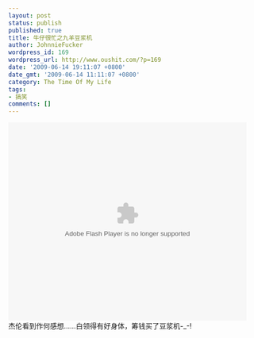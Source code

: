 ```yaml
---
layout: post
status: publish
published: true
title: 牛仔很忙之九羊豆浆机
author: JohnnieFucker
wordpress_id: 169
wordpress_url: http://www.oushit.com/?p=169
date: '2009-06-14 19:11:07 +0800'
date_gmt: '2009-06-14 11:11:07 +0800'
category: The Time Of My Life
tags:
- 搞笑
comments: []
---
```

<p><embed src="http://player.youku.com/player.php/sid/24284932/v.swf" quality="high" width="480" height="400" align="middle" allowScriptAccess="sameDomain" type="application/x-shockwave-flash"></embed><br />
杰伦看到作何感想……白领得有好身体，筹钱买了豆浆机-_-!</p>
